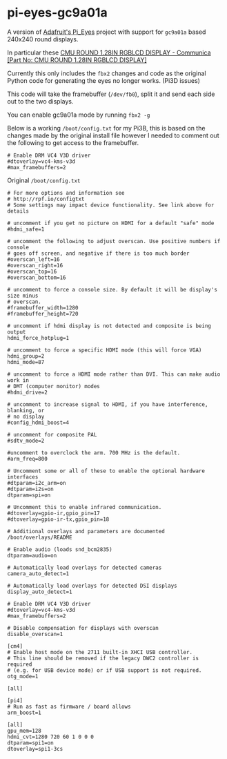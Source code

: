 # pi-eyes-gc9a01a

A version of [Adafruit's Pi_Eyes](https://github.com/adafruit/Pi_Eyes) project with support for `gc9a01a` based 240x240 round displays.

In particular these [CMU ROUND 1.28IN RGBLCD DISPLAY - Communica [Part No: CMU ROUND 1.28IN RGBLCD DISPLAY]](https://www.communica.co.za/products/cmu-round-1-28in-rgblcd-display)

Currently this only includes the `fbx2` changes and code as the original Python code for generating the eyes no longer works. (Pi3D issues)

This code will take the framebuffer (`/dev/fb0`), split it and send each side out to the two displays.

You can enable gc9a01a mode by running `fbx2 -g`

Below is a working `/boot/config.txt` for my Pi3B, this is based on the changes made by the original install file however I needed to comment out the following to get access to the framebuffer.

```
# Enable DRM VC4 V3D driver
#dtoverlay=vc4-kms-v3d
#max_framebuffers=2
```

Original `/boot/config.txt`
```
# For more options and information see
# http://rpf.io/configtxt
# Some settings may impact device functionality. See link above for details

# uncomment if you get no picture on HDMI for a default "safe" mode
#hdmi_safe=1

# uncomment the following to adjust overscan. Use positive numbers if console
# goes off screen, and negative if there is too much border
#overscan_left=16
#overscan_right=16
#overscan_top=16
#overscan_bottom=16

# uncomment to force a console size. By default it will be display's size minus
# overscan.
#framebuffer_width=1280
#framebuffer_height=720

# uncomment if hdmi display is not detected and composite is being output
hdmi_force_hotplug=1

# uncomment to force a specific HDMI mode (this will force VGA)
hdmi_group=2
hdmi_mode=87

# uncomment to force a HDMI mode rather than DVI. This can make audio work in
# DMT (computer monitor) modes
#hdmi_drive=2

# uncomment to increase signal to HDMI, if you have interference, blanking, or
# no display
#config_hdmi_boost=4

# uncomment for composite PAL
#sdtv_mode=2

#uncomment to overclock the arm. 700 MHz is the default.
#arm_freq=800

# Uncomment some or all of these to enable the optional hardware interfaces
#dtparam=i2c_arm=on
#dtparam=i2s=on
dtparam=spi=on

# Uncomment this to enable infrared communication.
#dtoverlay=gpio-ir,gpio_pin=17
#dtoverlay=gpio-ir-tx,gpio_pin=18

# Additional overlays and parameters are documented /boot/overlays/README

# Enable audio (loads snd_bcm2835)
dtparam=audio=on

# Automatically load overlays for detected cameras
camera_auto_detect=1

# Automatically load overlays for detected DSI displays
display_auto_detect=1

# Enable DRM VC4 V3D driver
#dtoverlay=vc4-kms-v3d
#max_framebuffers=2

# Disable compensation for displays with overscan
disable_overscan=1

[cm4]
# Enable host mode on the 2711 built-in XHCI USB controller.
# This line should be removed if the legacy DWC2 controller is required
# (e.g. for USB device mode) or if USB support is not required.
otg_mode=1

[all]

[pi4]
# Run as fast as firmware / board allows
arm_boost=1

[all]
gpu_mem=128
hdmi_cvt=1280 720 60 1 0 0 0
dtparam=spi1=on
dtoverlay=spi1-3cs
```